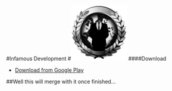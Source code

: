 #Infamous Development
#![](ic_launcher_small.png)
####Download
* [Download from Google Play](https://play.google.com/store/apps/details?id=com.infamous.site)

##Well this will merge with it once finished...
